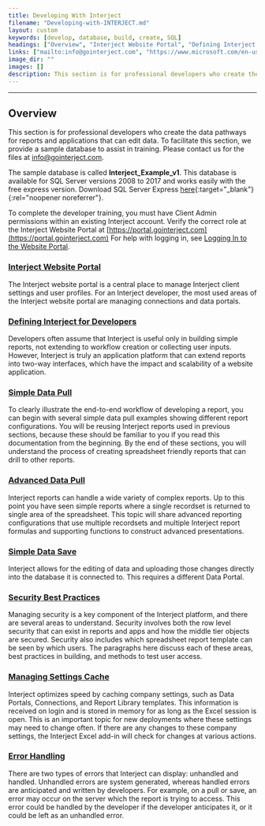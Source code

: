```yaml
---
title: Developing With Interject
filename: "Developing-with-INTERJECT.md"
layout: custom
keywords: [develop, database, build, create, SQL]
headings: ["Overview", "Interject Website Portal", "Defining Interject for Developers", "Simple Data Pull", "Advanced Data Pull", "Simple Data Save", "Security Best Practices", "Managing Settings Cache", "Error Handling"]
links: ["mailto:info@gointerject.com", "https://www.microsoft.com/en-us/sql-server/sql-server-editions-express", "https://portal.gointerject.com", "/wPortal/Logging-In-to-Website-Portal.html", "/wDeveloper/INTERJECT-Website-Portal.html", "/wDeveloper/Defining-INTERJECT-for-Developers.html", "/wDeveloper/Simple-Data-Pull.html", "/wDeveloper/Advanced-Data-Pull.html", "/wGetStarted/Simple-Data-Save.html", "/wDeveloper/Security-Best-Practices.html", "/wDeveloper/Managing-Settings-Cache.html", "/wDeveloper/L-Dev-Error-Handling.html"]
image_dir: ""
images: []
description: This section is for professional developers who create the data pathways for reports and applications that can edit data. To facilitate this section, we provide a sample database to assist in training.
---
```

* * *

## Overview

This section is for professional developers who create the data pathways for reports and applications that can edit data. To facilitate this section, we provide a sample database to assist in training. Please contact us for the files at [info@gointerject.com](mailto:info@gointerject.com).

The sample database is called **Interject_Example_v1**. This database is available for SQL Server versions 2008 to 2017 and works easily with the free express version. Download SQL Server Express [here](https://www.microsoft.com/en-us/sql-server/sql-server-editions-express){:target="_blank"}{:rel="noopener noreferrer"}.

To complete the developer training, you must have Client Admin permissions within an existing Interject account. Verify the correct role at the Interject Website Portal at [https://portal.gointerject.com](https://portal.gointerject.com) For help with logging in, see [Logging In to the Website Portal](/wPortal/Logging-In-to-Website-Portal.html).

### [Interject Website Portal](/wDeveloper/INTERJECT-Website-Portal.html)

The Interject website portal is a central place to manage Interject client settings and user profiles. For an Interject developer, the most used areas of the Interject website portal are managing connections and data portals.

### [Defining Interject for Developers](/wDeveloper/Defining-INTERJECT-for-Developers.html)

Developers often assume that Interject is useful only in building simple reports, not extending to workflow creation or collecting user inputs. However, Interject is truly an application platform that can extend reports into two-way interfaces, which have the impact and scalability of a website application.

### [Simple Data Pull](/wDeveloper/Simple-Data-Pull.html)

To clearly illustrate the end-to-end workflow of developing a report, you can begin with several simple data pull examples showing different report configurations. You will be reusing Interject reports used in previous sections, because these should be familiar to you if you read this documentation from the beginning. By the end of these sections, you will understand the process of creating spreadsheet friendly reports that can drill to other reports.

### [Advanced Data Pull](/wDeveloper/Advanced-Data-Pull.html)

Interject reports can handle a wide variety of complex reports. Up to this point you have seen simple reports where a single recordset is returned to single area of the spreadsheet. This topic will share advanced reporting configurations that use multiple recordsets and multiple Interject report formulas and supporting functions to construct advanced presentations.

### [Simple Data Save](/wGetStarted/Simple-Data-Save.html)

Interject allows for the editing of data and uploading those changes directly into the database it is connected to. This requires a different Data Portal.

### [Security Best Practices](/wDeveloper/Security-Best-Practices.html)

Managing security is a key component of the Interject platform, and there are several areas to understand. Security involves both the row level security that can exist in reports and apps and how the middle tier objects are secured. Security also includes which spreadsheet report template can be seen by which users. The paragraphs here discuss each of these areas, best practices in building, and methods to test user access.

### [Managing Settings Cache](/wDeveloper/Managing-Settings-Cache.html)

Interject optimizes speed by caching company settings, such as Data Portals, Connections, and Report Library templates. This information is received on login and is stored in memory for as long as the Excel session is open. This is an important topic for new deployments where these settings may need to change often. If there are any changes to these company settings, the Interject Excel add-in will check for changes at various actions.

### [Error Handling](/wDeveloper/L-Dev-Error-Handling.html)

There are two types of errors that Interject can display: unhandled and handled. Unhandled errors are system generated, whereas handled errors are anticipated and written by developers. For example, on a pull or save, an error may occur on the server which the report is trying to access. This error could be handled by the developer if the developer anticipates it, or it could be left as an unhandled error.
